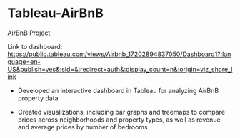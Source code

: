 # Tableau-AirBnB
AirBnB Project 


Link to dashboard: https://public.tableau.com/views/Airbnb_17202894837050/Dashboard1?:language=en-US&publish=yes&:sid=&:redirect=auth&:display_count=n&:origin=viz_share_link 

- Developed an interactive dashboard in Tableau for analyzing AirBnB property data

- Created visualizations, including bar graphs and treemaps to compare prices across neighborhoods and property types, as well as revenue and average prices by number of bedrooms


